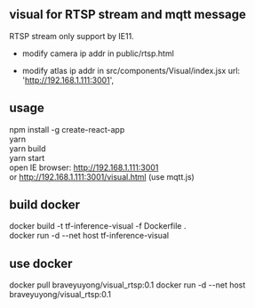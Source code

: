 ## visual for RTSP stream and mqtt message
RTSP stream only support by IE11.

* modify camera ip addr in public/rtsp.html
<param name='mrl' value='rtsp://192.168.1.164:554'/>

* modify atlas ip addr in src/components/Visual/index.jsx 
url: 'http://192.168.1.111:3001',


## usage
npm install -g create-react-app  
yarn  
yarn build  
yarn start  
open IE browser: http://192.168.1.111:3001  
or http://192.168.1.111:3001/visual.html  (use mqtt.js)


## build docker
docker build -t tf-inference-visual -f Dockerfile .  
docker run -d --net host tf-inference-visual


## use docker
docker pull braveyuyong/visual_rtsp:0.1
docker run -d --net host braveyuyong/visual_rtsp:0.1

